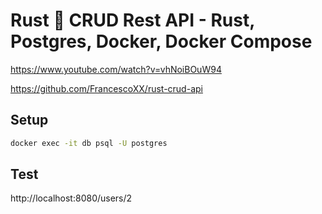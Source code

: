 # Rust 🦀 CRUD Rest API - Rust, Postgres, Docker, Docker Compose

https://www.youtube.com/watch?v=vhNoiBOuW94

https://github.com/FrancescoXX/rust-crud-api

## Setup

```sh
docker exec -it db psql -U postgres
```

## Test

http://localhost:8080/users/2

